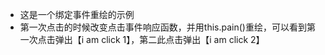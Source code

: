 - 这是一个绑定事件重绘的示例
- 第一次点击的时候改变点击事件响应函数，并用this.pain()重绘，可以看到第一次点击弹出【i am click 1】，第二此点击弹出【i am click 2】